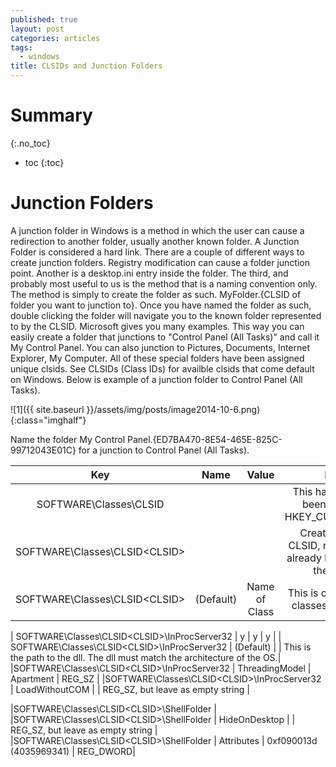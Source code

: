 ```yaml
---
published: true
layout: post
categories: articles
tags:
  - windows
title: CLSIDs and Junction Folders
---
```

# Summary
{:.no_toc}

* toc
{:toc}

# Junction Folders

A junction folder in Windows is a method in which the user can cause a redirection to another folder, usually another known folder. A Junction Folder is considered a hard link. There are a couple of different ways to create junction folders. Registry modification can cause a folder junction point. Another is a desktop.ini entry inside the folder. The third, and probably most useful to us is the method that is a naming convention only. The method is simply to create the folder as such. MyFolder.{CLSID of folder you want to junction to}. Once you have named the folder as such, double clicking the folder will navigate you to the known folder represented to by the CLSID. Microsoft gives you many examples. This way you can easily create a folder that junctions to "Control Panel (All Tasks)" and call it My Control Panel. You can also junction to Pictures, Documents, Internet Explorer, My Computer. All of these special folders have been assigned unique clsids. See CLSIDs (Class IDs) for availble clsids that come default on Windows. Below is example of a junction folder to Control Panel (All Tasks).

![1]({{ site.baseurl }}/assets/img/posts/image2014-10-6.png){:class="imghalf"}

Name the folder My Control Panel.{ED7BA470-8E54-465E-825C-99712043E01C} for a junction to Control Panel (All Tasks).


 | Key           | Name          | Value         | Notes         |
 | :----------:  | :-----------: | :-----------: | :-----------: |
 | SOFTWARE\Classes\CLSID  | | | This has not always been created in HKEY_CURRENT_USER |
 | SOFTWARE\Classes\CLSID\<CLSID>  | | | Create your own CLSID, not one that is already being used on the system |
 | SOFTWARE\Classes\CLSID\<CLSID>  |(Default)| Name of Class |This is optional. Many classes have names  |
  	  	  	 
 | SOFTWARE\Classes\CLSID\<CLSID>\InProcServer32 | y | y | y |
 | SOFTWARE\Classes\CLSID\<CLSID>\InProcServer32 | (Default) |	<Path To Dll>  |	This is the path to the dll. The dll must match the architecture of the OS.|
 |SOFTWARE\Classes\CLSID\<CLSID>\InProcServer32  |	ThreadingModel |	Apartment  |	REG_SZ |
 |SOFTWARE\Classes\CLSID\<CLSID>\InProcServer32  |	LoadWithoutCOM 	 | |	REG_SZ, but leave as empty string |
  	  	  	 
 |SOFTWARE\Classes\CLSID\<CLSID>\ShellFolder |	  	  	 
 |SOFTWARE\Classes\CLSID\<CLSID>\ShellFolder |	HideOnDesktop  |     |  	REG_SZ, but leave as empty string |
 |SOFTWARE\Classes\CLSID\<CLSID>\ShellFolder |	Attributes |	0xf090013d (4035969341)  | REG_DWORD|
